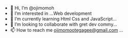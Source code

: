 - 👋 Hi, I’m @ojimomoh
- 👀 I’m interested in ...Web development 
- 🌱 I’m currently learning Html Css and JavaScript...
- 💞️ I’m looking to collaborate with gret dev commy...
- 📫 How to reach me ojimomootegagee@gmail.com ...

<!---
ojimomoh/ojimomoh is a ✨ special ✨ repository because its `README.md` (this file) appears on your GitHub profile.
You can click the Preview link to take a look at your changes.
--->
